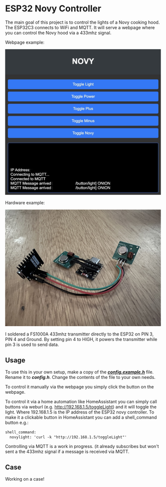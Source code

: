 # ESP32 Novy Controller

The main goal of this project is to control the lights of a Novy cooking hood.
The ESP32C3 connects to WiFi and MQTT. It will serve a webpage where you can control the Novy hood via a 433mhz signal.

Webpage example:

![Webpage](https://github.com/renedis/ESP32_Novy_Controller/blob/main/novy-webpage.jpg?raw=true)

Hardware example:

![ESP32 with a 433mhz transmitter soldered onto it](https://github.com/renedis/ESP32_Novy_Controller/blob/main/novy-controller.jpeg?raw=true)

I soldered a FS1000A 433mhz transmitter directly to the ESP32 on PIN 3, PIN 4 and Ground.
By setting pin 4 to HIGH, it powers the transmitter while pin 3 is used to send data.

## Usage

To use this in your own setup, make a copy of the [***config.example.h***](https://github.com/renedis/ESP32_Novy_Controller/blob/main/config.example.h) file. Rename it to ***config.h***.
Change the contents of the file to your own needs.

To control it manually via the webpage you simply click the button on the webpage.

To control it via a home automation like HomeAssistant you can simply call buttons via weburl (e.g. http://192.168.1.5/toggleLight) and it will toggle the light. Where 192.168.1.5 is the IP address of the ESP32 novy controller.
To make it a clickable button in HomeAssistant you can add a shell_command button e.g.:


```
shell_command:
  novylight: 'curl -k "http://192.168.1.5/toggleLight"'
```

Controlling via MQTT is a work in progress. (it already subscribes but won't sent a the 433mhz signal if a message is received via MQTT.

## Case

Working on a case!
